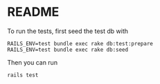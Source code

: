 # README

To run the tests, first seed the test db with

```
RAILS_ENV=test bundle exec rake db:test:prepare
RAILS_ENV=test bundle exec rake db:seed
```

Then you can run

`rails test`
